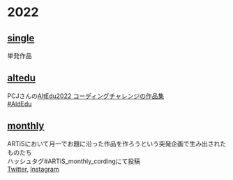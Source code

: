 # 2022
## [single](./single)
単発作品

## [altedu](./altedu)
PCJさんの[AltEdu2022 コーディングチャレンジの作品集](https://twitter.com/PCD_Tokyo/status/1487837636849184768)  
[#AldEdu](https://twitter.com/search?q=%23AltEdu2022)  

## [monthly](./monthly)
ARTiSにおいて月一でお題に沿った作品を作ろうという突発企画で生み出されたものたち  
ハッシュタグ#ARTiS_monthly_cordingにて投稿  
[Twitter](https://twitter.com/hashtag/ARTiS_monthly_cording), [Instagram](https://www.instagram.com/explore/tags/artis_monthly_cording/)